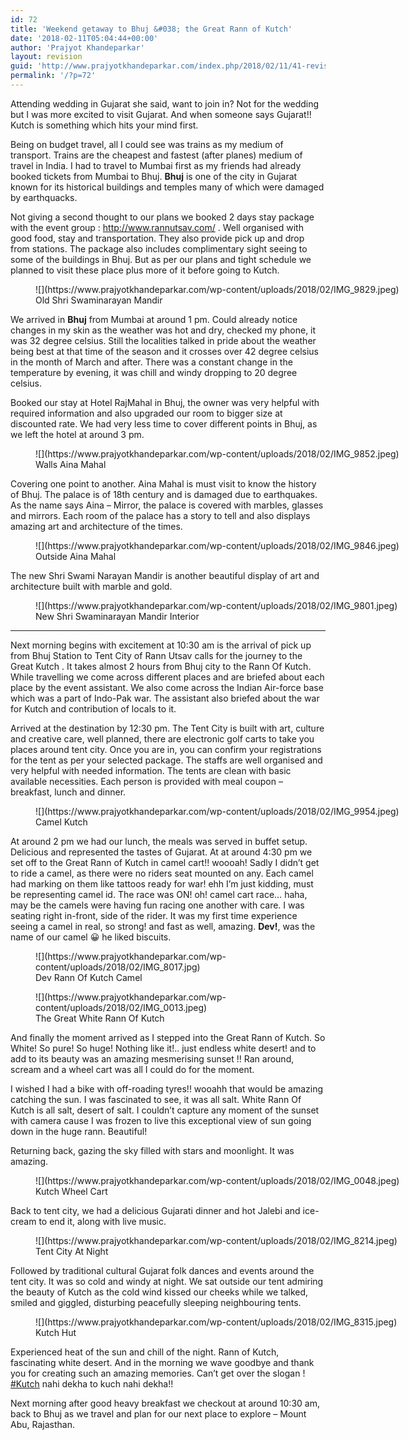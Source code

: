 ```yaml
---
id: 72
title: 'Weekend getaway to Bhuj &#038; the Great Rann of Kutch'
date: '2018-02-11T05:04:44+00:00'
author: 'Prajyot Khandeparkar'
layout: revision
guid: 'http://www.prajyotkhandeparkar.com/index.php/2018/02/11/41-revision-v1/'
permalink: '/?p=72'
---
```


Attending wedding in Gujarat she said, want to join in? Not for the wedding but I was more excited to visit Gujarat. And when someone says Gujarat!! Kutch is something which hits your mind first.

Being on budget travel, all I could see was trains as my medium of transport. Trains are the cheapest and fastest (after planes) medium of travel in India. I had to travel to Mumbai first as my friends had already booked tickets from Mumbai to Bhuj. **Bhuj** is one of the city in Gujarat known for its historical buildings and temples many of which were damaged by earthquacks.

Not giving a second thought to our plans we booked 2 days stay package with the event group : <http://www.rannutsav.com/> . Well organised with good food, stay and transportation. They also provide pick up and drop from stations. The package also includes complimentary sight seeing to some of the buildings in Bhuj. But as per our plans and tight schedule we planned to visit these place plus more of it before going to Kutch.

<figure aria-describedby="caption-attachment-45" class="wp-caption alignnone" id="attachment_45" style="width: 1296px">![](https://www.prajyotkhandeparkar.com/wp-content/uploads/2018/02/IMG_9829.jpeg)<figcaption class="wp-caption-text" id="caption-attachment-45">Old Shri Swaminarayan Mandir</figcaption></figure>

We arrived in **Bhuj** from Mumbai at around 1 pm. Could already notice changes in my skin as the weather was hot and dry, checked my phone, it was 32 degree celsius. Still the localities talked in pride about the weather being best at that time of the season and it crosses over 42 degree celsius in the month of March and after. There was a constant change in the temperature by evening, it was chill and windy dropping to 20 degree celsius.

Booked our stay at Hotel RajMahal in Bhuj, the owner was very helpful with required information and also upgraded our room to bigger size at discounted rate. We had very less time to cover different points in Bhuj, as we left the hotel at around 3 pm.

<figure aria-describedby="caption-attachment-49" class="wp-caption alignnone" id="attachment_49" style="width: 1296px">![](https://www.prajyotkhandeparkar.com/wp-content/uploads/2018/02/IMG_9852.jpeg)<figcaption class="wp-caption-text" id="caption-attachment-49">Walls Aina Mahal</figcaption></figure>

Covering one point to another. Aina Mahal is must visit to know the history of Bhuj. The palace is of 18th century and is damaged due to earthquakes. As the name says Aina – Mirror, the palace is covered with marbles, glasses and mirrors. Each room of the palace has a story to tell and also displays amazing art and architecture of the times.

<figure aria-describedby="caption-attachment-48" class="wp-caption alignnone" id="attachment_48" style="width: 1296px">![](https://www.prajyotkhandeparkar.com/wp-content/uploads/2018/02/IMG_9846.jpeg)<figcaption class="wp-caption-text" id="caption-attachment-48">Outside Aina Mahal</figcaption></figure>

The new Shri Swami Narayan Mandir is another beautiful display of art and architecture built with marble and gold.

<figure aria-describedby="caption-attachment-47" class="wp-caption alignnone" id="attachment_47" style="width: 1296px">![](https://www.prajyotkhandeparkar.com/wp-content/uploads/2018/02/IMG_9801.jpeg)<figcaption class="wp-caption-text" id="caption-attachment-47">New Shri Swaminarayan Mandir Interior</figcaption></figure>

- - - - - -

Next morning begins with excitement at 10:30 am is the arrival of pick up from Bhuj Station to Tent City of Rann Utsav calls for the journey to the Great Kutch . It takes almost 2 hours from Bhuj city to the Rann Of Kutch. While travelling we come across different places and are briefed about each place by the event assistant. We also come across the Indian Air-force base which was a part of Indo-Pak war. The assistant also briefed about the war for Kutch and contribution of locals to it.

Arrived at the destination by 12:30 pm. The Tent City is built with art, culture and creative care, well planned, there are electronic golf carts to take you places around tent city. Once you are in, you can confirm your registrations for the tent as per your selected package. The staffs are well organised and very helpful with needed information. The tents are clean with basic available necessities. Each person is provided with meal coupon – breakfast, lunch and dinner.

<figure aria-describedby="caption-attachment-54" class="wp-caption alignnone" id="attachment_54" style="width: 1296px">![](https://www.prajyotkhandeparkar.com/wp-content/uploads/2018/02/IMG_9954.jpeg)<figcaption class="wp-caption-text" id="caption-attachment-54">Camel Kutch</figcaption></figure>

At around 2 pm we had our lunch, the meals was served in buffet setup. Delicious and represented the tastes of Gujarat. At at around 4:30 pm we set off to the Great Rann of Kutch in camel cart!! woooah! Sadly I didn’t get to ride a camel, as there were no riders seat mounted on any. Each camel had marking on them like tattoos ready for war! ehh I’m just kidding, must be representing camel id. The race was ON! oh! camel cart race… haha, may be the camels were having fun racing one another with care. I was seating right in-front, side of the rider. It was my first time experience seeing a camel in real, so strong! and fast as well, amazing. **Dev!**, was the name of our camel 😀 he liked biscuits.

<figure aria-describedby="caption-attachment-55" class="wp-caption alignleft" id="attachment_55" style="width: 357px">![](https://www.prajyotkhandeparkar.com/wp-content/uploads/2018/02/IMG_8017.jpg)<figcaption class="wp-caption-text" id="caption-attachment-55">Dev Rann Of Kutch Camel</figcaption></figure>

<figure aria-describedby="caption-attachment-59" class="wp-caption alignright" id="attachment_59" style="width: 362px">![](https://www.prajyotkhandeparkar.com/wp-content/uploads/2018/02/IMG_0013.jpeg)<figcaption class="wp-caption-text" id="caption-attachment-59">The Great White Rann Of Kutch</figcaption></figure>

And finally the moment arrived as I stepped into the Great Rann of Kutch. So White! So pure! So huge! Nothing like it!.. just endless white desert! and to add to its beauty was an amazing mesmerising sunset !! Ran around, scream and a wheel cart was all I could do for the moment.

I wished I had a bike with off-roading tyres!! wooahh that would be amazing catching the sun. I was fascinated to see, it was all salt. White Rann Of Kutch is all salt, desert of salt. I couldn’t capture any moment of the sunset with camera cause I was frozen to live this exceptional view of sun going down in the huge rann. Beautiful!

Returning back, gazing the sky filled with stars and moonlight. It was amazing.

<figure aria-describedby="caption-attachment-62" class="wp-caption alignnone" id="attachment_62" style="width: 1296px">![](https://www.prajyotkhandeparkar.com/wp-content/uploads/2018/02/IMG_0048.jpeg)<figcaption class="wp-caption-text" id="caption-attachment-62">Kutch Wheel Cart</figcaption></figure>

Back to tent city, we had a delicious Gujarati dinner and hot Jalebi and ice-cream to end it, along with live music.

<figure aria-describedby="caption-attachment-67" class="wp-caption alignnone" id="attachment_67" style="width: 1632px">![](https://www.prajyotkhandeparkar.com/wp-content/uploads/2018/02/IMG_8214.jpeg)<figcaption class="wp-caption-text" id="caption-attachment-67">Tent City At Night</figcaption></figure>

Followed by traditional cultural Gujarat folk dances and events around the tent city. It was so cold and windy at night. We sat outside our tent admiring the beauty of Kutch as the cold wind kissed our cheeks while we talked, smiled and giggled, disturbing peacefully sleeping neighbouring tents.

<figure aria-describedby="caption-attachment-68" class="wp-caption alignnone" id="attachment_68" style="width: 1123px">![](https://www.prajyotkhandeparkar.com/wp-content/uploads/2018/02/IMG_8315.jpeg)<figcaption class="wp-caption-text" id="caption-attachment-68">Kutch Hut</figcaption></figure>

Experienced heat of the sun and chill of the night. Rann of Kutch, fascinating white desert. And in the morning we wave goodbye and thank you for creating such an amazing memories. Can’t get over the slogan ! [\#Kutch](https://www.instagram.com/explore/tags/kutch/) nahi dekha to kuch nahi dekha!!

Next morning after good heavy breakfast we checkout at around 10:30 am, back to Bhuj as we travel and plan for our next place to explore – Mount Abu, Rajasthan.